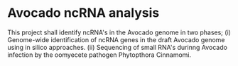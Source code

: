 # Avocado ncRNA analysis
This project shall identify ncRNA's in the Avocado genome in two phases;
(i) Genome-wide identification of ncRNA genes in the draft Avocado genome using in silico approaches.
(ii) Sequencing of small RNA's durinng Avocado infection by the oomyecete pathogen Phytopthora Cinnamomi. 
